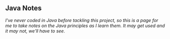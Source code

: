 ## Java Notes

*I've never coded in Java before tackling this project, so this is a page for me to take notes on the Java principles as I learn them. It may get used and it may not, we'll have to see.*